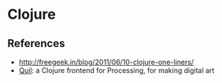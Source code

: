 # Clojure

## References

- http://freegeek.in/blog/2011/06/10-clojure-one-liners/
- [Quil](https://github.com/quil/quil): a Clojure frontend for Processing, for making digital art
